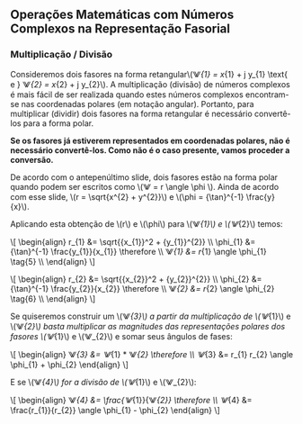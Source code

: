 ## Operações Matemáticas com Números Complexos na Representação Fasorial

<div class="footnotesize">

### Multiplicação / Divisão

Consideremos dois fasores na forma retangular\\(⨈_{1} = x_{1} + j y_{1} \text{ e } ⨈_{2} = x_{2} + j y_{2}\\). A multiplicação (divisão) de números complexos é mais fácil de ser realizada quando estes números complexos encontram-se nas coordenadas polares (em notação angular). Portanto, para multiplicar (dividir) dois fasores na forma retangular é necessário convertê-los para a forma polar. 

**Se os fasores já estiverem representados em coordenadas polares, não é necessário convertê-los. Como não é o caso presente, vamos proceder a conversão.**

De acordo com o antepenúltimo slide, dois fasores estão na forma polar quando podem ser escritos como \\(⨈ = r \angle \phi \\). Ainda de acordo com esse slide, \\(r = \sqrt{x^{2} + y^{2}}\\) e \\(\phi = {\tan}^{-1} \frac{y}{x}\\).

<div class="grid-50-50">

<div class="grid-element solidmargin">

Aplicando esta obtenção de \\(r\\) e \\(\phi\\) para \\(⨈_{1}\\) e \\(⨈_{2}\\) temos:

\\[
\begin{align}
    r_{1} &= \sqrt{{x_{1}}^2 + {y_{1}}^{2}} \\\\
    \phi_{1} &= {\tan}^{-1} \frac{y_{1}}{x_{1}} \therefore \\\\
    ⨈_{1} &= r_{1} \angle \phi_{1} \tag{5} \\\\
\end{align}
\\]

\\[
\begin{align}
    r_{2} &= \sqrt{{x_{2}}^2 + {y_{2}}^{2}} \\\\
    \phi_{2} &= {\tan}^{-1} \frac{y_{2}}{x_{2}} \therefore \\\\
    ⨈_{2} &= r_{2} \angle \phi_{2} \tag{6} \\\\
\end{align}
\\]

</div>

<div class="grid-element solidmargin">

Se quiseremos construir um \\(⨈_{3}\\) a partir da multiplicação de \\(⨈_{1}\\) e \\(⨈_{2}\\) basta multiplicar as magnitudes das representações polares dos fasores \\(⨈_{1}\\) e \\(⨈_{2}\\) e somar seus ângulos de fases:

\\[
\begin{align}
    ⨈_{3} &= ⨈_{1} * ⨈_{2} \therefore  \\\\
    ⨈_{3} &= r_{1} r_{2} \angle \phi_{1} + \phi_{2}
\end{align}
\\]

E se \\(⨈_{4}\\) for a divisão de \\(⨈_{1}\\) e \\(⨈_{2}\\):

\\[
\begin{align}
    ⨈_{4} &= \frac{⨈_{1}}{⨈_{2}} \therefore  \\\\
    ⨈_{4} &= \frac{r_{1}}{r_{2}} \angle \phi_{1} - \phi_{2}
\end{align}
\\]


</div>

</div>



</div>
